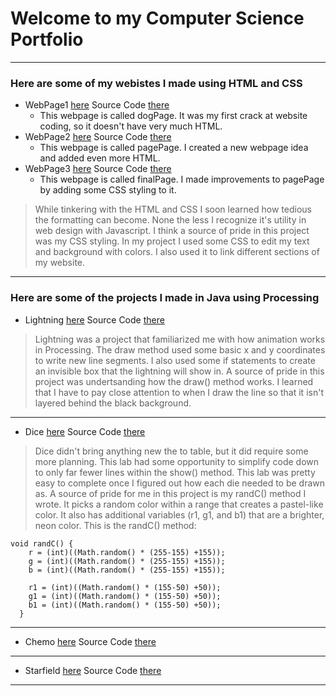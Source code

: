 # Welcome to my Computer Science Portfolio
---

### Here are some of my webistes I made using HTML and CSS


* WebPage1 [here](https://amentw.github.io/testWeb/dogPage/) Source Code [there](https://github.com/AmentW/testWeb/)
  * This webpage is called dogPage. It was my first crack at website coding, so it doesn't have very much HTML.
* WebPage2 [here](https://amentw.github.io/testWeb/pagePage) Source Code [there](https://github.com/AmentW/testWeb/)
  * This webpage is called pagePage. I created a new webpage idea and added even more HTML.
* WebPage3 [here](https://amentw.github.io/testWeb/finalPage) Source Code [there](https://github.com/AmentW/testWeb/)
  * This webpage is called finalPage. I made improvements to pagePage by adding some CSS styling to it.
> While tinkering with the HTML and CSS I soon learned how tedious the formatting can become. None the less I recognize it's utility in web design with Javascript. I think a source of pride in this project was my CSS styling. In my project I used some CSS to edit my text and background with colors. I also used it to link different sections of my website.

>
***
### Here are some of the projects I made in Java using Processing
* Lightning [here](https://amentw.github.io/lightning2/Lightning/) Source Code [there](https://github.com/AmentW/lightning2)
> Lightning was a project that familiarized me with how animation works in Processing. The draw method used some basic x and y coordinates to write new line segments. I also used some if statements to create an invisible box that the lightning will show in. A source of pride in this project was undertsanding how the draw() method works. I learned that I have to pay close attention to when I draw the line so that it isn't layered behind the black background.
***
* Dice [here](https://amentw.github.io/dice3/Dice) Source Code [there](https://github.com/AmentW/lightning2)
> Dice didn't bring anything new the to table, but it did require some more planning. This lab had some opportunity to simplify code down to only far fewer lines within the show() method. This lab was pretty easy to complete once I figured out how each die needed to be drawn as. A source of pride for me in this project is my randC() method I wrote. It picks a random color within a range that creates a pastel-like color. It also has additional variables (r1, g1, and b1) that are a brighter, neon color.
>This is the randC() method:
```
void randC() {
    r = (int)((Math.random() * (255-155) +155));
    g = (int)((Math.random() * (255-155) +155));
    b = (int)((Math.random() * (255-155) +155));

    r1 = (int)((Math.random() * (155-50) +50));
    g1 = (int)((Math.random() * (155-50) +50));
    b1 = (int)((Math.random() * (155-50) +50));
  }
```
***
* Chemo [here](https://amentw.github.io/chemotaxis4/) Source Code [there](https://github.com/AmentW/chemotaxis4)
> 
***
* Starfield [here](https://amentw.github.io/starfield5/) Source Code [there](https://github.com/AmentW/lightning2)
> 
***
